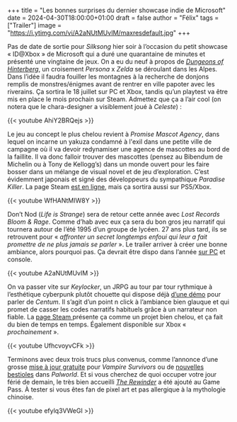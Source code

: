 +++
title = "Les bonnes surprises du dernier showcase indie de Microsoft"
date = 2024-04-30T18:00:00+01:00
draft = false
author = "Félix"
tags = ["Trailer"]
image = "https://i.ytimg.com/vi/A2aNUtMUvIM/maxresdefault.jpg"
+++ 

Pas de date de sortie pour *Silksong* hier soir à l’occasion du petit showcase « ID@Xbox » de Microsoft qui a duré une quarantaine de minutes et présenté une vingtaine de jeux. On a eu du neuf à propos de *[Dungeons of Hinterberg](https://store.steampowered.com/app/1983260/Dungeons_of_Hinterberg/)*, un croisement *Persona* x *Zelda* se déroulant dans les Alpes. Dans l’idée il faudra fouiller les montagnes à la recherche de donjons remplis de monstres/énigmes avant de rentrer en ville papoter avec les riverains. Ça sortira le 18 juillet sur PC et Xbox, tandis qu’un playtest va être mis en place le mois prochain sur Steam. Admettez que ça a l’air cool (on notera que le chara-designer a visiblement joué à *Celeste*) :

{{< youtube AhiY2BRQejs >}}

Le jeu au concept le plus chelou revient à *Promise Mascot Agency*, dans lequel on incarne un yakuza condamné à l'exil dans une petite ville de campagne où il va devoir redynamiser une agence de mascottes au bord de la faillite. Il va donc falloir trouver des mascottes (pensez au Bibendum de Michelin ou à Tony de Kellogg’s) dans un monde ouvert pour les faire bosser dans un mélange de visual novel et de jeu d’exploration. C’est évidemment japonais et signé des développeurs du sympathique *Paradise Killer*. La page Steam [est en ligne](https://store.steampowered.com/app/2585830/Promise_Mascot_Agency/), mais ça sortira aussi sur PS5/Xbox.

{{< youtube WfHANtMIW8Y >}}

Don’t Nod (*Life is Strange*) sera de retour cette année avec *Lost Records Bloom & Rage*. Comme d’hab avec eux ça sera du bon gros jeu narratif qui tournera autour de l’été 1995 d’un groupe de lycéen. 27 ans plus tard, ils se retrouvent pour « *affronter un secret longtemps enfoui qui leur a fait promettre de ne plus jamais se parler* ». Le trailer arriver à créer une bonne ambiance, alors pourquoi pas. Ça devrait être dispo dans l’année [sur PC](https://store.steampowered.com/app/1902960/Lost_Records_Bloom__Rage/) et console.

{{< youtube A2aNUtMUvIM >}}

On va passer vite sur *Keylocker*, un JRPG au tour par tour rythmique à l’esthétique cyberpunk plutôt chouette qui dispose déjà [d’une démo](https://store.steampowered.com/app/1325040/Keylocker__Turn_Based_Cyberpunk_Action/) pour parler de *Centum*. Il s’agit d’un point n click à l’ambiance bien glauque et qui promet de casser les codes narratifs habituels grâce à un narrateur non fiable. La [page Steam ](https://store.steampowered.com/app/2625550/Centum/)présente ça comme un projet bien chelou, et ça fait du bien de temps en temps. Également disponible sur Xbox « *prochainement* ».

{{< youtube UfhcvoyvCFk >}}

Terminons avec deux trois trucs plus convenus, comme l’annonce d’une grosse [mise à jour gratuite](https://www.youtube.com/watch?v=Tgn_XyvtOro) pour *Vampire Survivors* ou de [nouvelles bestioles](https://www.youtube.com/watch?v=imfpYNpA_mE) dans *Palworld*. Et si vous cherchez de quoi occuper votre jour férié de demain, le très bien accueilli *[The Rewinder](https://store.steampowered.com/app/1161170/The_Rewinder/)* a été ajouté au Game Pass. À tester si vous êtes fan de pixel art et pas allergique à la mythologie chinoise.

{{< youtube efylq3VWeGI >}}